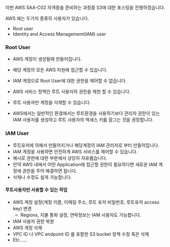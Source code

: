 이번 AWS SAA-C02 자격증을 준비하는 과정중 S3에 대한 포스팅을 진행하겠습니다.

AWS 에는 두가지 종류의 사용자가 있습니다.

* Root user
* Identity and Access Management(IAM) user

### Root User

* AWS 계정이 생성될때 만들어집니다.

* 해당 계정의 모든 AWS 자원에 접근할 수 있습니다.
* IAM 계정으로 Root User에 대한 권한을 제어할 수 없습니다.
* AWS 서비스 정책만 루트 사용자의 권한을 제한 할 수 있습니다.
* 루트 사용자만 계정을 삭제할 수 있습니다.
* AWS에서는 일반적인 환경에서는 루트환경을 사용하기보다 관리자 권한이 있는 IAM 사용자를 생성하고 루트 사용자의 액세스 키를 잠그는 것을 권장합니다.

### IAM User

* 루트유저에 의해서 만들어지거나 해당계정의 IAM 관리자로 부터 만들어집니다.
* IAM 계정을 사용하면 안전하게 AWS 서비스를 제어할 수 있습니다.
* 예시로 권한에 대한 부분에서 상당히 자유롭습니다.
* 만약 AWS 내에서 어떤 Application에 접근할 권한이 필요하다면 새로운 IAM 계정에 권한을 주어 해결하면 됩니다.
* 삭제나 수정도 쉽게 가능합니다.

#### 루트사용자만 사용할 수 있는 작업

* AWS 계정 설정(계정 이름, 이메일 주소, 루트 유저 비밀번호, 루트유저 access key) 변경
    * Regions, 지불 통화 설정, 연락정보는 IAM 사용자도 가능합니다.
* IAM 사용자 권한 복원
* AWS 계정 삭제
* VPC ID 나 VPC endpoint ID 를 포함한 S3 bucket 정책 수정 혹은 삭제
* Etc......

